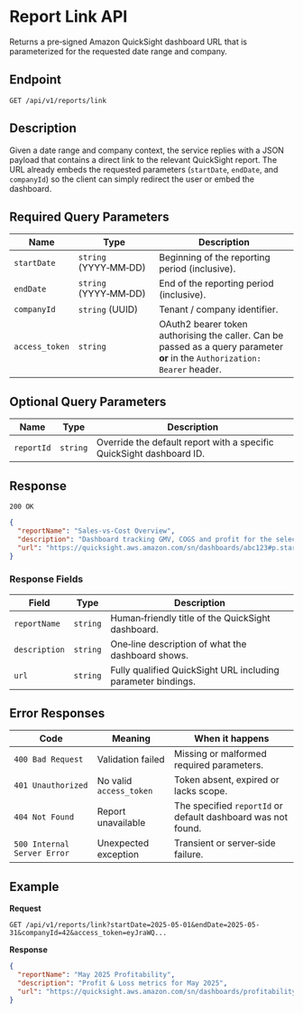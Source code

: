# Report Link API

Returns a pre‑signed Amazon QuickSight dashboard URL that is parameterized for the requested date range and company.

## Endpoint

`GET /api/v1/reports/link`

## Description

Given a date range and company context, the service replies with a JSON payload that contains a direct link to the relevant QuickSight report. The URL already embeds the requested parameters (`startDate`, `endDate`, and `companyId`) so the client can simply redirect the user or embed the dashboard.

## Required Query Parameters

| Name           | Type                  | Description                                                                                                                  |
| -------------- | --------------------- | ---------------------------------------------------------------------------------------------------------------------------- |
| `startDate`    | `string` (YYYY‑MM‑DD) | Beginning of the reporting period (inclusive).                                                                               |
| `endDate`      | `string` (YYYY‑MM‑DD) | End of the reporting period (inclusive).                                                                                     |
| `companyId`    | `string` (UUID)       | Tenant / company identifier.                                                                                                 |
| `access_token` | `string`              | OAuth2 bearer token authorising the caller. Can be passed as a query parameter **or** in the `Authorization: Bearer` header. |

## Optional Query Parameters

| Name       | Type     | Description                                                          |
| ---------- | -------- | -------------------------------------------------------------------- |
| `reportId` | `string` | Override the default report with a specific QuickSight dashboard ID. |

## Response

`200 OK`

```json
{
  "reportName": "Sales‑vs‑Cost Overview",
  "description": "Dashboard tracking GMV, COGS and profit for the selected period.",
  "url": "https://quicksight.aws.amazon.com/sn/dashboards/abc123#p.startDate=2025-01-01&p.endDate=2025-01-31&p.companyId=42"
}
```

### Response Fields

| Field         | Type     | Description                                                  |
| ------------- | -------- | ------------------------------------------------------------ |
| `reportName`  | `string` | Human‑friendly title of the QuickSight dashboard.            |
| `description` | `string` | One‑line description of what the dashboard shows.            |
| `url`         | `string` | Fully qualified QuickSight URL including parameter bindings. |

## Error Responses

| Code                        | Meaning                 | When it happens                                              |
| --------------------------- | ----------------------- | ------------------------------------------------------------ |
| `400 Bad Request`           | Validation failed       | Missing or malformed required parameters.                    |
| `401 Unauthorized`          | No valid `access_token` | Token absent, expired or lacks scope.                        |
| `404 Not Found`             | Report unavailable      | The specified `reportId` or default dashboard was not found. |
| `500 Internal Server Error` | Unexpected exception    | Transient or server‑side failure.                            |

## Example

**Request**

```http
GET /api/v1/reports/link?startDate=2025-05-01&endDate=2025-05-31&companyId=42&access_token=eyJraWQ...
```

**Response**

```json
{
  "reportName": "May 2025 Profitability",
  "description": "Profit & Loss metrics for May 2025",
  "url": "https://quicksight.aws.amazon.com/sn/dashboards/profitability#p.startDate=2025-05-01&p.endDate=2025-05-31&p.companyId=42"
}
```